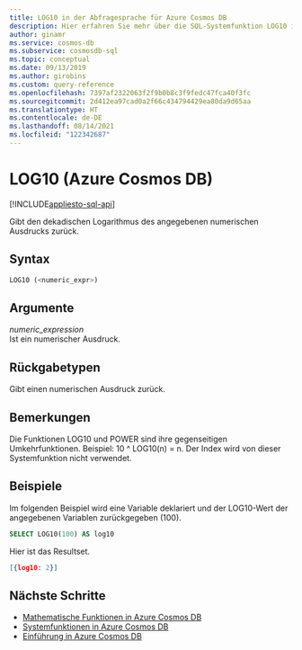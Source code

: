 ```yaml
---
title: LOG10 in der Abfragesprache für Azure Cosmos DB
description: Hier erfahren Sie mehr über die SQL-Systemfunktion LOG10 in Azure Cosmos DB, die den Logarithmus zur Basis 10 des angegebenen numerischen Ausdrucks zurückgibt.
author: ginamr
ms.service: cosmos-db
ms.subservice: cosmosdb-sql
ms.topic: conceptual
ms.date: 09/13/2019
ms.author: girobins
ms.custom: query-reference
ms.openlocfilehash: 7397af2322063f2f9b0b8c3f9fedc47fca40f3fc
ms.sourcegitcommit: 2d412ea97cad0a2f66c434794429ea80da9d65aa
ms.translationtype: HT
ms.contentlocale: de-DE
ms.lasthandoff: 08/14/2021
ms.locfileid: "122342687"
---
```

# <a name="log10-azure-cosmos-db"></a>LOG10 (Azure Cosmos DB)
[!INCLUDE[appliesto-sql-api](../includes/appliesto-sql-api.md)]

 Gibt den dekadischen Logarithmus des angegebenen numerischen Ausdrucks zurück.  
  
## <a name="syntax"></a>Syntax
  
```sql
LOG10 (<numeric_expr>)  
```  
  
## <a name="arguments"></a>Argumente
  
*numeric_expression*  
   Ist ein numerischer Ausdruck.  
  
## <a name="return-types"></a>Rückgabetypen
  
  Gibt einen numerischen Ausdruck zurück.  
  
## <a name="remarks"></a>Bemerkungen
  
  Die Funktionen LOG10 und POWER sind ihre gegenseitigen Umkehrfunktionen. Beispiel: 10 ^ LOG10(n) = n. Der Index wird von dieser Systemfunktion nicht verwendet.
  
## <a name="examples"></a>Beispiele
  
  Im folgenden Beispiel wird eine Variable deklariert und der LOG10-Wert der angegebenen Variablen zurückgegeben (100).  
  
```sql
SELECT LOG10(100) AS log10 
```  
  
 Hier ist das Resultset.  
  
```json
[{log10: 2}]  
```  

## <a name="next-steps"></a>Nächste Schritte

- [Mathematische Funktionen in Azure Cosmos DB](sql-query-mathematical-functions.md)
- [Systemfunktionen in Azure Cosmos DB](sql-query-system-functions.md)
- [Einführung in Azure Cosmos DB](../introduction.md)
